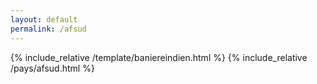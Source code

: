 ```yaml
---
layout: default
permalink: /afsud
---
```


{% include_relative /template/baniereindien.html %}
{% include_relative /pays/afsud.html %}
